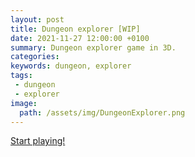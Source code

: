 ```yaml
---
layout: post
title: Dungeon explorer [WIP]
date: 2021-11-27 12:00:00 +0100
summary: Dungeon explorer game in 3D.
categories:
keywords: dungeon, explorer
tags:
 - dungeon
 - explorer
image:
  path: /assets/img/DungeonExplorer.png
---
```


[Start playing!](https://freamdev.com/games/DungeonExplorer)
